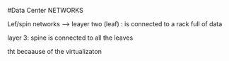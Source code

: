 #Data Center NETWORKS

Lef/spin networks --> leayer two (leaf) : is connected to a rack full of data 

layer 3: spine is connected to all the leaves 

tht becaause of the virtualizaton
